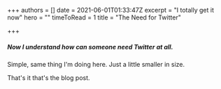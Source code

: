 +++
authors = []
date = 2021-06-01T01:33:47Z
excerpt = "I totally get it now"
hero = ""
timeToRead = 1
title = "The Need for Twitter"

+++
##### Now I understand how can someone need Twitter at all.

Simple, same thing I'm doing here. Just a little smaller in size.

That's it that's the blog post.